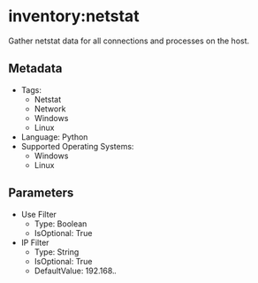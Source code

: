 <!-- region Generated -->
# inventory:netstat

Gather netstat data for all connections and processes on the host.

## Metadata

- Tags:
  - Netstat
  - Network
  - Windows
  - Linux
- Language: Python
- Supported Operating Systems:
  - Windows
  - Linux

## Parameters

- Use Filter
  - Type: Boolean
  - IsOptional: True
- IP Filter
  - Type: String
  - IsOptional: True
  - DefaultValue: 192.168.*.*
<!-- endregion -->
